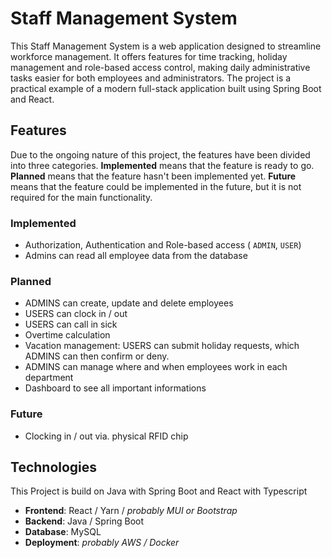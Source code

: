 # Staff Management System

This Staff Management System is a web application designed to streamline workforce management. It offers features for time tracking, holiday management and role-based access control, making daily administrative tasks easier for both employees and administrators. The project is a practical example of a modern full-stack application built using Spring Boot and React.





## Features
Due to the ongoing nature of this project, the features have been divided into three categories. **Implemented** means that the feature is ready to go. **Planned** means that the feature hasn't been implemented yet. **Future** means that the feature could be implemented in the future, but it is not required for the main functionality.

### Implemented
- Authorization, Authentication and Role-based access ( `ADMIN`, `USER`)
- Admins can read all employee data from the database

### Planned
- ADMINS can create, update and delete employees
- USERS can clock in / out
- USERS can call in sick
- Overtime calculation
- Vacation management: USERS can submit holiday requests, which ADMINS can then confirm or deny.
- ADMINS can manage where and when employees work in each department
- Dashboard to see all important informations

### Future
- Clocking in / out via. physical RFID chip




## Technologies

This Project is build on Java with Spring Boot and React with Typescript
- **Frontend**: React / Yarn / *probably MUI or Bootstrap*
- **Backend**: Java / Spring Boot
- **Database**: MySQL
- **Deployment**: *probably AWS / Docker*

